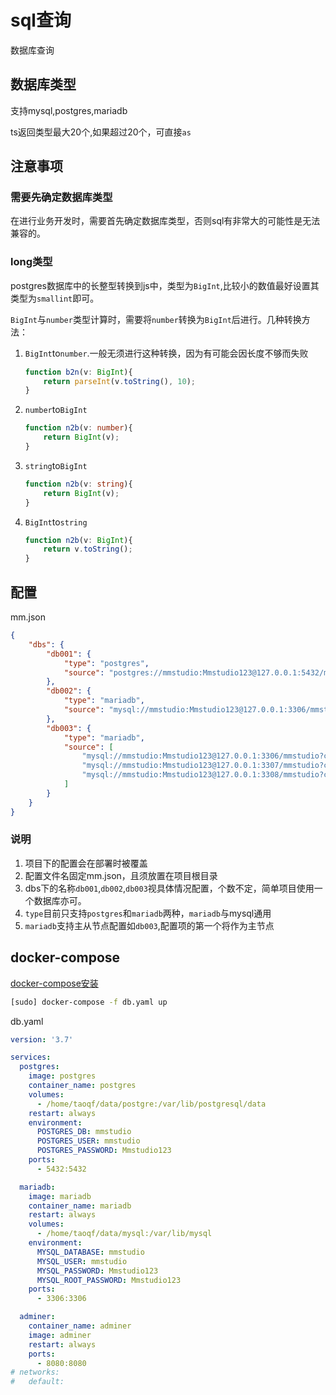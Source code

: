# sql查询

数据库查询

## 数据库类型

支持mysql,postgres,mariadb

ts返回类型最大20个,如果超过20个，可直接`as`

## 注意事项

### 需要先确定数据库类型

在进行业务开发时，需要首先确定数据库类型，否则sql有非常大的可能性是无法兼容的。

### long类型

postgres数据库中的长整型转换到js中，类型为`BigInt`,比较小的数值最好设置其类型为`smallint`即可。

`BigInt`与`number`类型计算时，需要将`number`转换为`BigInt`后进行。几种转换方法：

1. `BigInt`to`number`.一般无须进行这种转换，因为有可能会因长度不够而失败

	```ts
	function b2n(v: BigInt){
		return parseInt(v.toString(), 10);
	}
	```

1. `number`to`BigInt`

	```ts
	function n2b(v: number){
		return BigInt(v);
	}
	```

1. `string`to`BigInt`

	```ts
	function n2b(v: string){
		return BigInt(v);
	}
	```

1. `BigInt`to`string`

	```ts
	function n2b(v: BigInt){
		return v.toString();
	}
	```

## 配置

mm.json

```json
{
	"dbs": {
		"db001": {
			"type": "postgres",
			"source": "postgres://mmstudio:Mmstudio123@127.0.0.1:5432/mmstudio"
		},
		"db002": {
			"type": "mariadb",
			"source": "mysql://mmstudio:Mmstudio123@127.0.0.1:3306/mmstudio?connectionLimit=5"
		},
		"db003": {
			"type": "mariadb",
			"source": [
				"mysql://mmstudio:Mmstudio123@127.0.0.1:3306/mmstudio?connectionLimit=5",
				"mysql://mmstudio:Mmstudio123@127.0.0.1:3307/mmstudio?connectionLimit=5",
				"mysql://mmstudio:Mmstudio123@127.0.0.1:3308/mmstudio?connectionLimit=5"
			]
		}
	}
}
```

### 说明

1. 项目下的配置会在部署时被覆盖
1. 配置文件名固定mm.json，且须放置在项目根目录
1. dbs下的名称`db001`,`db002`,`db003`视具体情况配置，个数不定，简单项目使用一个数据库亦可。
1. `type`目前只支持`postgres`和`mariadb`两种，`mariadb`与mysql通用
1. `mariadb`支持主从节点配置如`db003`,配置项的第一个将作为主节点

## docker-compose

[docker-compose安装](https://download.daocloud.io/Docker_Mirror/Docker_Compose)

```sh
[sudo] docker-compose -f db.yaml up
```

db.yaml

```yaml
version: '3.7'

services:
  postgres:
    image: postgres
    container_name: postgres
    volumes:
      - /home/taoqf/data/postgre:/var/lib/postgresql/data
    restart: always
    environment:
      POSTGRES_DB: mmstudio
      POSTGRES_USER: mmstudio
      POSTGRES_PASSWORD: Mmstudio123
    ports:
      - 5432:5432

  mariadb:
    image: mariadb
    container_name: mariadb
    restart: always
    volumes:
      - /home/taoqf/data/mysql:/var/lib/mysql
    environment:
      MYSQL_DATABASE: mmstudio
      MYSQL_USER: mmstudio
      MYSQL_PASSWORD: Mmstudio123
      MYSQL_ROOT_PASSWORD: Mmstudio123
    ports:
      - 3306:3306

  adminer:
    container_name: adminer
    image: adminer
    restart: always
    ports:
      - 8080:8080
# networks:
#   default:
```
